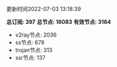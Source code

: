 更新时间2022-07-03 13:18:39

**总订阅: 397**
**总节点: 16083**
**有效节点: 3164**
- v2ray节点: 2036
- ss节点: 678
- trojan节点: 313
- ssr节点: 137
